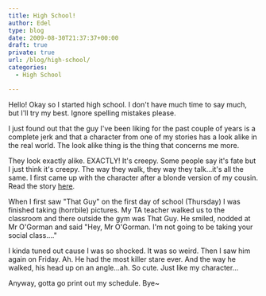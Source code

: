 ```yaml
---
title: High School!
author: Edel
type: blog
date: 2009-08-30T21:37:37+00:00
draft: true
private: true
url: /blog/high-school/
categories:
  - High School

---
```

Hello! Okay so I started high school. I don't have much time to say much, but I'll try my best. Ignore spelling mistakes please.

I just found out that the guy I've been liking for the past couple of years is a complete jerk and that a character from one of my stories has a look alike in the real world. The look alike thing is the thing that concerns me more.

They look exactly alike. EXACTLY! It's creepy. Some people say it's fate but I just think it's creepy. The way they walk, they way they talk...it's all the same. I first came up with the character after a blonde version of my cousin. Read the story [here][1].

When I first saw "That Guy" on the first day of school (Thursday) I was finished taking (horrbile) pictures. My TA teacher walked us to the classroom and there outside the gym was That Guy. He smiled, nodded at Mr O'Gorman and said "Hey, Mr O'Gorman. I'm not going to be taking your social class...."

I kinda tuned out cause I was so shocked. It was so weird. Then I saw him again on Friday. Ah. He had the most killer stare ever. And the way he walked, his head up on an angle...ah. So cute. Just like my character...

Anyway, gotta go print out my schedule. Bye~




 [1]: http://www.iwillbethere.blovelspot.com